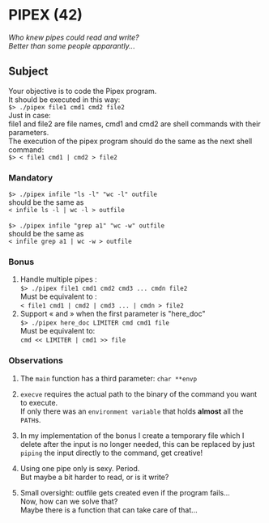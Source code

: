 # PIPEX (42)

*Who knew pipes could read and write?*<br/>
*Better than some people apparantly...*

## Subject

Your objective is to code the Pipex program.<br/>
It should be executed in this way:<br/>``$> ./pipex file1 cmd1 cmd2 file2``<br/>Just in case:<br/>file1 and file2 are file names, cmd1 and cmd2 are shell commands with their parameters.<br/>The execution of the pipex program should do the same as the next shell command:<br/>``$> < file1 cmd1 | cmd2 > file2``

### Mandatory

``$> ./pipex infile "ls -l" "wc -l" outfile`` <br/>should be the same as<br/> ``< infile ls -l | wc -l > outfile``<br/><br/>
``$> ./pipex infile "grep a1" "wc -w" outfile`` <br/>should be the same as<br/> ``< infile grep a1 | wc -w > outfile``

### Bonus

1. Handle multiple pipes :<br/>
``$> ./pipex file1 cmd1 cmd2 cmd3 ... cmdn file2``<br/>
Must be equivalent to :<br/>
``< file1 cmd1 | cmd2 | cmd3 ... | cmdn > file2``<br/>
2. Support « and » when the first parameter is "here_doc"<br/>
``$> ./pipex here_doc LIMITER cmd cmd1 file``<br/>
Must be equivalent to:<br/>
``cmd << LIMITER | cmd1 >> file``<br/>

### Observations

1. The ``main`` function has a third parameter: ``char **envp``

2. ``execve`` requires the actual path to the binary of the command you want to execute.<br/>
If only there was an ``environment variable`` that holds **almost** all the ``PATH``s.

3. In my implementation of the bonus I create a temporary file which I delete after the input is no longer needed, this can be replaced by just ``piping`` the input directly to the command, get creative!

4. Using one pipe only is sexy. Period.<br/>
But maybe a bit harder to read, or is it write?

5. Small oversight: outfile gets created even if the program fails...<br/>
Now, how can we solve that?<br/>
Maybe there is a function that can take care of that...
